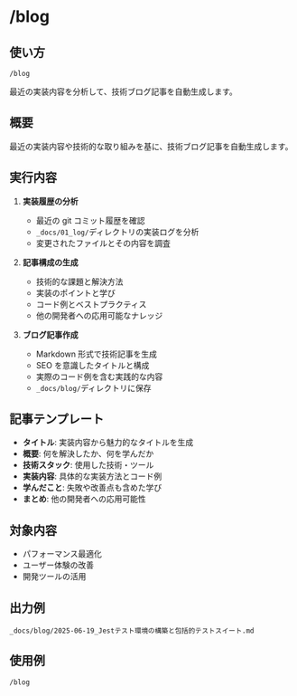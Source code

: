 # /blog

## 使い方

```
/blog
```

最近の実装内容を分析して、技術ブログ記事を自動生成します。

## 概要

最近の実装内容や技術的な取り組みを基に、技術ブログ記事を自動生成します。

## 実行内容

1. **実装履歴の分析**

   - 最近の git コミット履歴を確認
   - `_docs/01_log/`ディレクトリの実装ログを分析
   - 変更されたファイルとその内容を調査

2. **記事構成の生成**

   - 技術的な課題と解決方法
   - 実装のポイントと学び
   - コード例とベストプラクティス
   - 他の開発者への応用可能なナレッジ

3. **ブログ記事作成**
   - Markdown 形式で技術記事を生成
   - SEO を意識したタイトルと構成
   - 実際のコード例を含む実践的な内容
   - `_docs/blog/`ディレクトリに保存

## 記事テンプレート

- **タイトル**: 実装内容から魅力的なタイトルを生成
- **概要**: 何を解決したか、何を学んだか
- **技術スタック**: 使用した技術・ツール
- **実装内容**: 具体的な実装方法とコード例
- **学んだこと**: 失敗や改善点も含めた学び
- **まとめ**: 他の開発者への応用可能性

## 対象内容

- パフォーマンス最適化
- ユーザー体験の改善
- 開発ツールの活用

## 出力例

```
_docs/blog/2025-06-19_Jestテスト環境の構築と包括的テストスイート.md
```

## 使用例

```
/blog
```
